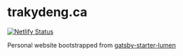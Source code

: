 # trakydeng.ca

<!-- .com domain expired, waiting on restoration period to pass... -->
<!-- [![Netlify Status](https://api.netlify.com/api/v1/badges/a075ab4b-415b-4fa5-b314-f83570aa9ccf/deploy-status)](https://app.netlify.com/sites/trakydeng/deploys)-->

[![Netlify Status](https://api.netlify.com/api/v1/badges/47ee170a-5a77-43ab-9c88-c48aea63b971/deploy-status)](https://app.netlify.com/sites/peppy-truffle-0eed22/deploys)

Personal website bootstrapped from [gatsby-starter-lumen](https://github.com/alxshelepenok/gatsby-starter-lumen)

